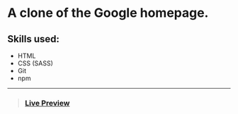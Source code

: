 # A clone of the Google homepage.

## Skills used:

- HTML
- CSS (SASS)
- Git
- npm

---

> ### [**Live Preview**](https://stevmwhitfield.github.io/google-homepage/)
